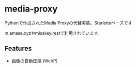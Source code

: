 # media-proxy
Pythonで作成されたMedia Proxyの代替実装。Starletteベースです

m.amase.xyzやmisskey.restで利用されています。
## Features
* 画像の自動圧縮 (WebP)
